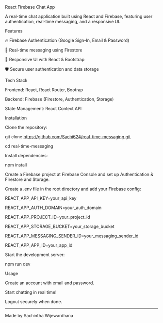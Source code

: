React Firebase Chat App

A real-time chat application built using React and Firebase, featuring user authentication, real-time messaging, and a responsive UI.

Features

🔥 Firebase Authentication (Google Sign-In, Email & Password)

💬 Real-time messaging using Firestore

🎨 Responsive UI with React & Bootstrap

🛡️ Secure user authentication and data storage

Tech Stack

Frontend: React, React Router, Bootrap

Backend: Firebase (Firestore, Authentication, Storage)

State Management: React Context API

Installation

Clone the repository:

git clone https://github.com/Sachi624/real-time-messaging.git

cd real-time-messaging

Install dependencies:

npm install

Create a Firebase project at Firebase Console and set up Authentication & Firestore and Storage.

Create a .env file in the root directory and add your Firebase config:

REACT_APP_API_KEY=your_api_key

REACT_APP_AUTH_DOMAIN=your_auth_domain

REACT_APP_PROJECT_ID=your_project_id

REACT_APP_STORAGE_BUCKET=your_storage_bucket

REACT_APP_MESSAGING_SENDER_ID=your_messaging_sender_id

REACT_APP_APP_ID=your_app_id

Start the development server:

npm run dev

Usage

Create an account with email and password.

Start chatting in real time!

Logout securely when done.

---

Made by Sachintha Wijewardhana

